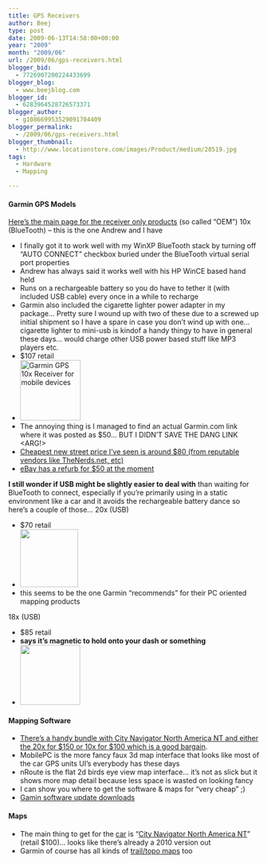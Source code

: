 ```yaml
---
title: GPS Receivers
author: Beej
type: post
date: 2009-06-13T14:58:00+00:00
year: "2009"
month: "2009/06"
url: /2009/06/gps-receivers.html
blogger_bid:
  - 7726907200224433699
blogger_blog:
  - www.beejblog.com
blogger_id:
  - 6283964528726573371
blogger_author:
  - g108669953529091704409
blogger_permalink:
  - /2009/06/gps-receivers.html
blogger_thumbnail:
  - http://www.locationstore.com/images/Product/medium/28519.jpg
tags:
  - Hardware
  - Mapping

---
```

#### Garmin GPS Models

<a href="https://buy.garmin.com/shop/shop.do?cID=157" target="_blank">Here’s the main page for the receiver only products</a> (so called “OEM”) 10x (BlueTooth) &#8211; this is the one Andrew and I have 

  * I finally got it to work well with my WinXP BlueTooth stack by turning off “AUTO CONNECT” checkbox buried under the BlueTooth virtual serial port properties 
  * Andrew has always said it works well with his HP WinCE based hand held 
  * Runs on a rechargeable battery so you do have to tether it (with included USB cable) every once in a while to recharge 
  * Garmin also included the cigarette lighter power adapter in my package… Pretty sure I wound up with two of these due to a screwed up initial shipment so I have a spare in case you don’t wind up with one… cigarette lighter to mini-usb is kindof a handy thingy to have in general these days… would charge other USB power based stuff like MP3 players etc. 
  * $107 retail 
  * <a href="http://buy.garmin.com/shop/shop.do?cID=158&pID=423" target="_blank"><img title="Click here to view larger image" border="0" alt="Garmin GPS 10x Receiver for mobile devices" src="http://www.locationstore.com/images/Product/medium/28519.jpg" width="121" height="121" /></a> 
  * The annoying thing is I managed to find an actual Garmin.com link where it was posted as $50… BUT I DIDN’T SAVE THE DANG LINK <ARG!> 
  * <a href="http://www.google.com/products/catalog?hl=en&q=%2B%22gps+10x%22&cid=18374702854470042297&scoring=p#ps-sellers" target="_blank">Cheapest new street price I’ve seen is around $80 (from reputable vendors like TheNerds.net, etc)</a>
  * <a href="http://shop.ebay.com/items/__garmin-gps-10x?_trkparms=65%253A12%257C66%253A2%257C39%253A1%257C72%253A1205&_dmpt=GPS_Devices&_trksid=p3286.c0.m14&_sop=15&_sc=1 " target="_blank">eBay has a refurb for $50 at the moment</a>

**I still wonder if USB might be slightly easier to deal with** than waiting for BlueTooth to connect, especially if you’re primarily using in a static environment like a car and it avoids the rechargeable battery dance so here’s a couple of those… 20x (USB) 

  * $70 retail 
  * [ <img border="0" src="https://buy.garmin.com/shop/store/assets/images/products/010-00695-00/en/cf-md.jpg" width="116" height="116" />][1]
  * this seems to be the one Garmin “recommends” for their PC oriented mapping products 

18x (USB) 

  * $85 retail 
  * **says it’s magnetic to hold onto your dash or something** 
  * [<img border="0" src="https://buy.garmin.com/shop/store/assets/images/products/010-00321-31/en/cf-lg.jpg" width="120" height="120" />][2] 

#### Mapping Software

  * [There’s a handy bundle with City Navigator North America NT and either the 20x for $150 or 10x for $100 which is a good bargain][3].
  * MobilePC is the more fancy faux 3d map interface that looks like most of the car GPS units UI’s everybody has these days 
  * nRoute is the flat 2d birds eye view map interface… it’s not as slick but it shows more map detail because less space is wasted on looking fancy 
  * I can show you where to get the software & maps for “very cheap” ;) 
  * [Gamin software update downloads][4]

#### 

#### Maps

  * The main thing to get for the <u>car</u> is “[City Navigator North America NT][5]” (retail $100)… looks like there’s already a 2010 version out
  * Garmin of course has all kinds of [trail/topo maps][6] too

 [1]: https://buy.garmin.com/shop/shop.do?cID=158&pID=32632
 [2]: https://buy.garmin.com/shop/shop.do?cID=158&pID=27594
 [3]: https://buy.garmin.com/shop/shop.do?pID=13484&pvID=14858
 [4]: http://www8.garmin.com/support/download.jsp
 [5]: https://buy.garmin.com/shop/shop.do?cID=253&pID=1456#
 [6]: http://www.garmin.com/garmin/cms/us/maps/onthetrailmaps